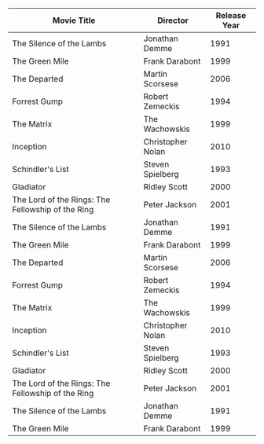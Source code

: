 | Movie Title             | Director            | Release Year |
|-------------------------|---------------------|--------------|
| The Silence of the Lambs | Jonathan Demme    | 1991         |
| The Green Mile          | Frank Darabont    | 1999         |
| The Departed            | Martin Scorsese   | 2006         |
| Forrest Gump            | Robert Zemeckis    | 1994         |
| The Matrix              | The Wachowskis     | 1999         |
| Inception               | Christopher Nolan | 2010         |
| Schindler's List        | Steven Spielberg  | 1993         |
| Gladiator               | Ridley Scott       | 2000         |
| The Lord of the Rings: The Fellowship of the Ring | Peter Jackson | 2001 |
| The Silence of the Lambs | Jonathan Demme    | 1991         |
| The Green Mile          | Frank Darabont    | 1999         |
| The Departed            | Martin Scorsese   | 2006         |
| Forrest Gump            | Robert Zemeckis    | 1994         |
| The Matrix              | The Wachowskis     | 1999         |
| Inception               | Christopher Nolan | 2010         |
| Schindler's List        | Steven Spielberg  | 1993         |
| Gladiator               | Ridley Scott       | 2000         |
| The Lord of the Rings: The Fellowship of the Ring | Peter Jackson | 2001 |
| The Silence of the Lambs | Jonathan Demme    | 1991         |
| The Green Mile          | Frank Darabont    | 1999         |
